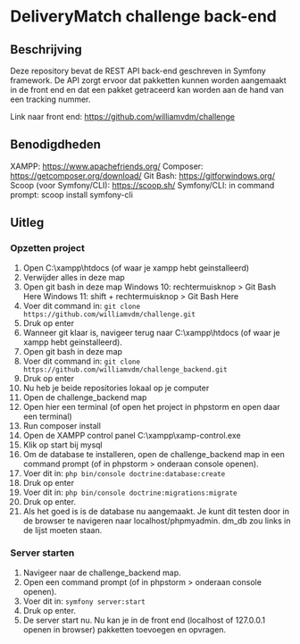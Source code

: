 


# DeliveryMatch challenge back-end
## Beschrijving
Deze repository bevat de REST API back-end geschreven in Symfony framework. De API zorgt ervoor dat pakketten kunnen worden aangemaakt in de front end en dat een pakket getraceerd kan worden aan de hand van een tracking nummer.

Link naar front end: https://github.com/williamvdm/challenge

## Benodigdheden
XAMPP: https://www.apachefriends.org/
Composer: https://getcomposer.org/download/
Git Bash: https://gitforwindows.org/
Scoop (voor Symfony/CLI): https://scoop.sh/
Symfony/CLI: in command prompt: scoop install symfony-cli


## Uitleg
### Opzetten project
1. Open C:\xampp\htdocs (of waar je xampp hebt geinstalleerd)
2. Verwijder alles in deze map
3. Open git bash in deze map 
	Windows 10: rechtermuisknop > Git Bash Here
	Windows 11: shift + rechtermuisknop > Git Bash Here
4. Voer dit command in: ```git clone https://github.com/williamvdm/challenge.git```
5. Druk op enter
6. Wanneer git klaar is, navigeer terug naar C:\xampp\htdocs (of waar je xampp hebt geinstalleerd).
7. Open git bash in deze map
8. Voer dit command in: ```git clone https://github.com/williamvdm/challenge_backend.git```
9. Druk op enter
10. Nu heb je beide repositories lokaal op je computer
11. Open de challenge_backend map
12. Open hier een terminal (of open het project in phpstorm en open daar een terminal)
13. Run composer install
14. Open de XAMPP control panel C:\xampp\xamp-control.exe
15. Klik op start bij mysql
16. Om de database te installeren, open de challenge_backend map in een command prompt (of in phpstorm > onderaan console openen).
17. Voer dit in: ```php bin/console doctrine:database:create```
18. Druk op enter
19. Voer dit in: ```php bin/console doctrine:migrations:migrate```
20. Druk op enter.
21. Als het goed is is de database nu aangemaakt. Je kunt dit testen door in de browser te navigeren naar localhost/phpmyadmin. dm_db zou links in de lijst moeten staan.

### Server starten
1. Navigeer naar de challenge_backend map.
2. Open een command prompt (of in phpstorm > onderaan console openen).
3. Voer dit in: ```symfony server:start```
4. Druk op enter.
5. De server start nu. Nu kan je in de front end (localhost of 127.0.0.1 openen in browser) pakketten toevoegen en opvragen.
